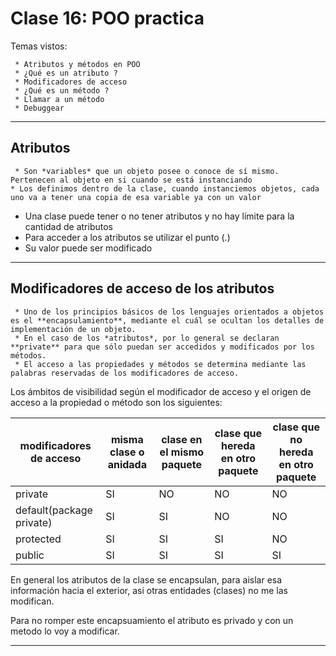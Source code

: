 # Clase 16: POO practica

Temas vistos:

     * Atributos y métodos en POO
     * ¿Qué es un atributo ?
     * Modificadores de acceso
     * ¿Qué es un método ?
     * Llamar a un método
     * Debuggear
     
---

## Atributos

     * Son *variables* que un objeto posee o conoce de sí mismo. Pertenecen al objeto en si cuando se está instanciando
    * Los definimos dentro de la clase, cuando instanciemos objetos, cada uno va a tener una copia de esa variable ya con un valor
   * Una clase puede tener o no tener atributos y no hay límite para la cantidad de atributos
   * Para acceder a los atributos se utilizar el punto (.)
   * Su valor puede ser modificado
  
  
---
   
## Modificadores de acceso de los atributos

     * Uno de los principios básicos de los lenguajes orientados a objetos es el **encapsulamiento**, mediante el cuál se ocultan los detalles de implementación de un objeto. 
     * En el caso de los *atributos*, por lo general se declaran **private** para que sólo puedan ser accedidos y modificados por los métodos.
     * El acceso a las propiedades y métodos se determina mediante las palabras reservadas de los modificadores de acceso.
     

Los ámbitos de visibilidad según el modificador de acceso y el origen de acceso a la propiedad o método son los siguientes:


| modificadores de acceso | misma clase o anidada | clase en el mismo paquete | clase que hereda en otro paquete | clase que no hereda en otro paquete |
| ----------------------- | --------------------- | ------------------------- | -------------------------------- | ----------------------------------- |
| private | SI | NO | NO | NO |
| default(package private) | SI | SI | NO | NO |
| protected | SI | SI |SI |NO |
| public | SI | SI | SI | SI |

En general los atributos de la clase se encapsulan, para aislar esa información hacia el exterior, asi otras entidades (clases) no me las modifican.

Para no romper este encapsuamiento el atributo es privado y con un metodo lo voy a modificar.

----


